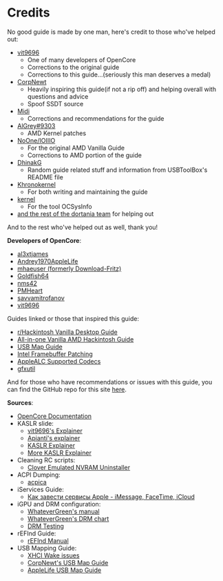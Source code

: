 # Credits

No good guide is made by one man, here's credit to those who've helped out:

* [vit9696](https://github.com/vit9696)
  * One of many developers of OpenCore
  * Corrections to the original guide
  * Corrections to this guide...(seriously this man deserves a medal)
* [CorpNewt](https://github.com/corpnewt)
  * Heavily inspiring this guide(if not a rip off) and helping overall with questions and advice
  * Spoof SSDT source
* [Midi](https://github.com/midi1996)
  * Corrections and recommendations for the guide
* [AlGrey#9303](https://amd-osx.com/forum/memberlist.php?mode=viewprofile&u=10918&sid=e0feb8a14a97be482d2fd68dbc268f97)
  * AMD Kernel patches
* [NoOne/IOIIIO](https://github.com/IOIIIO)
  * For the original AMD Vanilla Guide
  * Corrections to AMD portion of the guide
* [DhinakG](https://github.com/dhinakg)
  * Random guide related stuff and information from USBToolBox's README file
* [Khronokernel](https://github.com/khronokernel)
  * For both writing and maintaining the guide
* [kernel](https://github.com/kernel-dev)
  * For the tool OCSysInfo
* [and the rest of the dortania team](https://github.com/dortania) for helping out
  
And to the rest who've helped out as well, thank you!

**Developers of OpenCore**:

* [al3xtjames](https://github.com/al3xtjames)
* [Andrey1970AppleLife](https://github.com/Andrey1970AppleLife)
* [mhaeuser (formerly Download-Fritz)](https://github.com/mhaeuser)
* [Goldfish64](https://github.com/Goldfish64)
* [nms42](https://github.com/nms42)
* [PMHeart](https://github.com/PMHeart)
* [savvamitrofanov](https://github.com/savvamitrofanov)
* [vit9696](https://github.com/vit9696)

Guides linked or those that inspired this guide:

* [r/Hackintosh Vanilla Desktop Guide](https://hackintosh.gitbook.io/-r-hackintosh-vanilla-desktop-guide/)
* [All-in-one Vanilla AMD Hackintosh Guide](https://github.com/doesprintfwork/All-in-one-Vanilla-AMD-Hackintosh-Guide)
* [USB Map Guide](https://dortania.github.io/OpenCore-Post-Install/usb/)
* [Intel Framebuffer Patching](https://github.com/acidanthera/WhateverGreen/blob/master/Manual/FAQ.IntelHD.en.md)
* [AppleALC Supported Codecs](https://github.com/acidanthera/AppleALC/wiki/Supported-codecs)
* [gfxutil](https://github.com/acidanthera/gfxutil/releases)

And for those who have recommendations or issues with this guide, you can find the GitHub repo for this site [here](https://github.com/dortania/OpenCore-Install-Guide).

**Sources**:

* [OpenCore Documentation](https://github.com/acidanthera/OpenCorePkg/tree/master/Docs)
* KASLR slide:
  * [vit9696's Explainer](https://www.insanelymac.com/forum/topic/331381-aptiomemoryfix/?do=findComment&comment=2564269)
  * [Apianti's explainer](https://www.reddit.com/r/hackintosh/comments/cfjyla/i_unleashed_a_plague_upon_you_guys_and_i_am_sorry/)
  * [KASLR Explainer](https://lwn.net/Articles/569635/)
  * [More KASLR Explainer](https://www.blackhat.com/docs/us-16/materials/us-16-Jang-Breaking-Kernel-Address-Space-Layout-Randomization-KASLR-With-Intel-TSX.pdf)
* Cleaning RC scripts:
  * [Clover Emulated NVRAM Uninstaller](https://www.tonymacx86.com/resources/clover-emulated-nvram-uninstaller.368/)
* ACPI Dumping:
  * [acpica](https://github.com/acpica/acpica/tree/master/source/tools/acpidump)
* iServices Guide:
  * [Как завести сервисы Apple - iMessage, FaceTime, iCloud](https://applelife.ru/threads/nastrojka-app-store-imessage-facetime-i-icloud.40790/page-219#post-727913)
* iGPU and DRM configuration:
  * [WhateverGreen's manual](https://github.com/acidanthera/WhateverGreen/blob/master/Manual/FAQ.IntelHD.en.md)
  * [WhateverGreen's DRM chart](https://github.com/acidanthera/WhateverGreen/blob/master/Manual/FAQ.Chart.md)
  * [DRM Testing](https://applelife.ru/threads/proigryvanie-zaschischjonnogo-kontenta-na-raznom-oborudovanii.1349123/page-67#post-846582)
* rEFInd Guide:
  * [rEFInd Manual](https://www.rodsbooks.com/refind/index.html)
* USB Mapping Guide:
  * [XHCI Wake issues](https://osy.gitbook.io/hac-mini-guide/details/usb-fix)
  * [CorpNewt's USB Map Guide](https://dortania.github.io/OpenCore-Post-Install/usb/)
  * [AppleLife USB Map Guide](https://applelife.ru/threads/nastrojka-usb-v-10-11-10-15.627190/)

